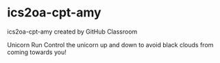 # ics2oa-cpt-amy
ics2oa-cpt-amy created by GitHub Classroom

Unicorn Run
Control the unicorn up and down to avoid black clouds from coming towards you!
